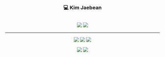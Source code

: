 <div align="center">
  
<!--   <img align="right" src="https://github-readme-stats.vercel.app/api/top-langs/?username=cantsleep18&theme=dracula&exclude_repo=Computer-Science-Engineering,clone-zoom&hide=Procfile&layout=compact&langs_count=10"/>
   -->
  ### :computer: Kim Jaebean  
  <br>
  <a href="https://hits.seeyoufarm.com"><img src="https://hits.seeyoufarm.com/api/count/incr/badge.svg?url=https%3A%2F%2Fgithub.com%2Fcantsleep18&count_bg=%23000000&title_bg=%23000000&icon=github.svg&icon_color=%23FFFFFF&title=Github&edge_flat=false"/></a>
  <a href="https://solved.ac/cantsleep"><img src="http://mazassumnida.wtf/api/mini/generate_badge?boj=cantsleep"/></a>
  
  ---

  
  <a><img src="https://img.shields.io/badge/JavaScript-323330?style=flat&logo=javascript&logoColor=F7DF1E"/></a> 
  <a><img src="https://img.shields.io/badge/React-20232A?style=flat&logo=react&logoColor=61DAFB"/></a>
  <a><img src="https://img.shields.io/badge/Rust-000000?style=flat&logo=go&logoColor=white"/></a>
<!--   <a><img src="https://img.shields.io/badge/Rust-000000?style=flat&logo=rust&logoColor=white"/><a>   -->
  
  <a><img src="https://img.shields.io/badge/Bitcoin-000000?style=flat&logo=bitcoin&logoColor=white"/></a>
  <a><img src="https://img.shields.io/badge/Ethereum-3C3C3D?style=flat&logo=Ethereum&logoColor=white"/></a>
<!--   <a><img src="https://img.shields.io/badge/chainlink-375BD2?style=flat&logo=chainlink&logoColor=white"/></a> -->
 
</div> 
